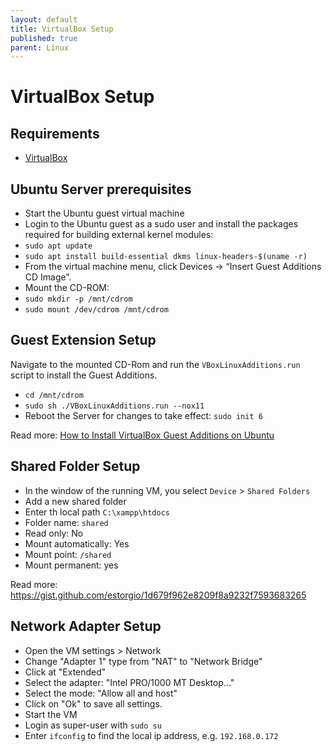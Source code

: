 ```yaml
---
layout: default
title: VirtualBox Setup
published: true
parent: Linux
---
```


# VirtualBox Setup

## Requirements

* [VirtualBox](https://www.virtualbox.org/wiki/Downloads)

## Ubuntu Server prerequisites

* Start the Ubuntu guest virtual machine
* Login to the Ubuntu guest as a sudo user and install the packages required for building external kernel modules:
* `sudo apt update`
* `sudo apt install build-essential dkms linux-headers-$(uname -r)`
* From the virtual machine menu, click Devices -> “Insert Guest Additions CD Image”.
* Mount the CD-ROM:
* `sudo mkdir -p /mnt/cdrom`
* `sudo mount /dev/cdrom /mnt/cdrom`

## Guest Extension Setup

Navigate to the mounted CD-Rom and run the `VBoxLinuxAdditions.run` 
script to install the Guest Additions.

* `cd /mnt/cdrom`
* `sudo sh ./VBoxLinuxAdditions.run --nox11`
* Reboot the Server for changes to take effect: `sudo init 6`

Read more: [How to Install VirtualBox Guest Additions on Ubuntu](https://linuxize.com/post/how-to-install-virtualbox-guest-additions-in-ubuntu/)

## Shared Folder Setup

* In the window of the running VM, you select `Device` > `Shared Folders`
* Add a new shared folder
* Enter th local path `C:\xampp\htdocs`
* Folder name: `shared`
* Read only: No
* Mount automatically: Yes
* Mount point: `/shared`
* Mount permanent: yes

Read more: <https://gist.github.com/estorgio/1d679f962e8209f8a9232f7593683265>

## Network Adapter Setup

* Open the VM settings > Network
* Change "Adapter 1" type from "NAT" to "Network Bridge"
* Click at "Extended"
* Select the adapter: "Intel PRO/1000 MT Desktop..."
* Select the mode: "Allow all and host"
* Click on "Ok" to save all settings.
* Start the VM
* Login as super-user with `sudo su`
* Enter `ifconfig` to find the local ip address, e.g. `192.168.0.172`
